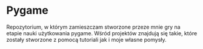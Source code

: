 # Pygame
Repozytorium, w którym zamieszczam stworzone przeze mnie gry na etapie nauki użytkowania pygame. Wśród projektów znajdują się takie, które zostały stworzone z pomocą tutoriali jak i moje własne pomysły. 
